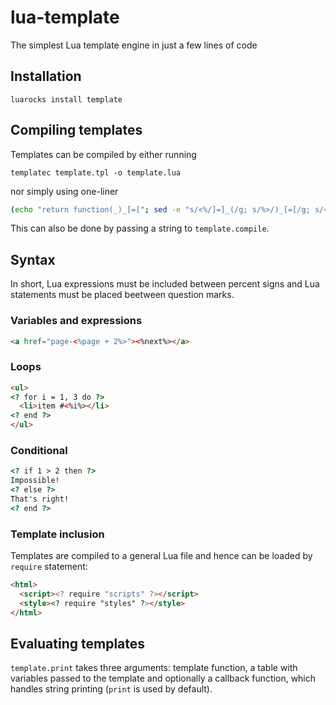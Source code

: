 lua-template
============

The simplest Lua template engine in just a few lines of code

Installation
------------

`luarocks install template`

Compiling templates
-------------------
Templates can be compiled by either running

`templatec template.tpl -o template.lua`

nor simply using one-liner

```bash
(echo "return function(_)_[=["; sed -e "s/<%/]=]_(/g; s/%>/)_[=[/g; s/<[?]/]=] /g; s/[?]>/ _[=[/g"; echo "]=] end") < template.tpl > template.lua
```

This can also be done by passing a string to  `template.compile`.

Syntax
------
In short, Lua expressions must be included between percent signs and Lua statements must be placed beetween question marks.

### Variables and expressions
```html
<a href="page-<%page + 2%>"><%next%></a>
```

### Loops
```html
<ul>
<? for i = 1, 3 do ?>
  <li>item #<%i%></li>
<? end ?> 
</ul>
```

### Conditional
```html
<? if 1 > 2 then ?>
Impossible!
<? else ?>
That's right!
<? end ?>
```

### Template inclusion
Templates are compiled to a general Lua file and hence can be loaded by `require` statement:
```html
<html>
  <script><? require "scripts" ?></script>
  <style><? require "styles" ?></style>
</html>
```

Evaluating templates
--------------------
`template.print` takes three arguments: template function, a table with variables passed to the template and optionally a callback function, which handles string printing (`print` is used by default). 